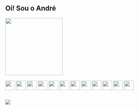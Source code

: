 ## Oi! Sou o André

<div>
  <a>
    <img height="180em" src="https://github-readme-stats.vercel.app/api?username=AndreGomesAmorimSoftware&show_icons=true&theme=dracula&include_all_commits=true&count_private=true"/>
    <!--
    <img height="180em" src="https://github-readme-stats.vercel.app/api/top-langs?username=AndreGomesAmorimSoftware&layout=compact&langs_count=16&theme=dracula"/>
    -->
  </a>
</div>

<div style="display:inline-blokc">
  <br/>
  <img align="center" height="30" width:"40" src="https://cdn.jsdelivr.net/gh/devicons/devicon/icons/html5/html5-original-wordmark.svg"/>
  <img align="center" height="30" width:"40" src="https://cdn.jsdelivr.net/gh/devicons/devicon/icons/css3/css3-original-wordmark.svg"/>
  <img align="center" height="30" width:"40" src="https://cdn.jsdelivr.net/gh/devicons/devicon/icons/sass/sass-original.svg"/>
  <img align="center" height="30" width:"40" src="https://cdn.jsdelivr.net/gh/devicons/devicon/icons/javascript/javascript-original.svg"/>
  <img align="center" height="30" width:"40" src="https://cdn.jsdelivr.net/gh/devicons/devicon/icons/angularjs/angularjs-original.svg"/>
  <img align="center" height="30" width:"40" src="https://cdn.jsdelivr.net/gh/devicons/devicon/icons/flutter/flutter-original.svg"/>
  <img align="center" height="30" width:"40" src="https://cdn.jsdelivr.net/gh/devicons/devicon/icons/dart/dart-original.svg"/>
  <img align="center" height="30" width:"40" src="https://cdn.jsdelivr.net/gh/devicons/devicon/icons/dot-net/dot-net-original-wordmark.svg"/>
  <img align="center" height="30" width:"40" src="https://cdn.jsdelivr.net/gh/devicons/devicon/icons/dotnetcore/dotnetcore-original.svg"/>
  <img align="center" height="30" width:"40" src="https://cdn.jsdelivr.net/gh/devicons/devicon/icons/csharp/csharp-original.svg"/>
  <img align="center" height="30" width:"40" src="https://cdn.jsdelivr.net/gh/devicons/devicon/icons/microsoftsqlserver/microsoftsqlserver-plain-wordmark.svg"/>
  <img align="center" height="30" width:"40" src="https://cdn.jsdelivr.net/gh/devicons/devicon/icons/postgresql/postgresql-original-wordmark.svg"/>
</div>

##

<div>
  <a href="https://www.linkedin.com/in/andre-gomes-amorim-404544156" target="_blank">
    <img src="https://img.shields.io/badge/LinkedIn-0077B5?style=for-the-badge&logo=linkedin&logoColor=white"/>
  </a>
</div>

